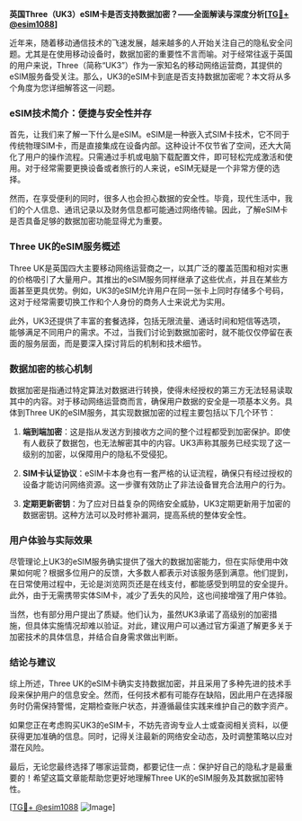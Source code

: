 **英国Three（UK3）eSIM卡是否支持数据加密？——全面解读与深度分析[[TG💪+ @esim1088](https://t.me/s/esim1088)]**

近年来，随着移动通信技术的飞速发展，越来越多的人开始关注自己的隐私安全问题。尤其是在使用移动设备时，数据加密的重要性不言而喻。对于经常往返于英国的用户来说，Three（简称“UK3”）作为一家知名的移动网络运营商，其提供的eSIM服务备受关注。那么，UK3的eSIM卡到底是否支持数据加密呢？本文将从多个角度为您详细解答这一问题。

### eSIM技术简介：便捷与安全性并存

首先，让我们来了解一下什么是eSIM。eSIM是一种嵌入式SIM卡技术，它不同于传统物理SIM卡，而是直接集成在设备内部。这种设计不仅节省了空间，还大大简化了用户的操作流程。只需通过手机或电脑下载配置文件，即可轻松完成激活和使用。对于经常需要更换设备或者旅行的人来说，eSIM无疑是一个非常方便的选择。

然而，在享受便利的同时，很多人也会担心数据的安全性。毕竟，现代生活中，我们的个人信息、通讯记录以及财务信息都可能通过网络传输。因此，了解eSIM卡是否具备足够的数据加密功能显得尤为重要。

### Three UK的eSIM服务概述

Three UK是英国四大主要移动网络运营商之一，以其广泛的覆盖范围和相对实惠的价格吸引了大量用户。其推出的eSIM服务同样继承了这些优点，并且在某些方面甚至更具优势。例如，UK3的eSIM允许用户在同一张卡上同时存储多个号码，这对于经常需要切换工作和个人身份的商务人士来说尤为实用。

此外，UK3还提供了丰富的套餐选择，包括无限流量、通话时间和短信等选项，能够满足不同用户的需求。不过，当我们讨论到数据加密时，就不能仅仅停留在表面的服务层面，而是要深入探讨背后的机制和技术细节。

### 数据加密的核心机制

数据加密是指通过特定算法对数据进行转换，使得未经授权的第三方无法轻易读取其中的内容。对于移动网络运营商而言，确保用户数据的安全是一项基本义务。具体到Three UK的eSIM服务，其实现数据加密的过程主要包括以下几个环节：

1. **端到端加密**：这是指从发送方到接收方之间的整个过程都受到加密保护。即使有人截获了数据包，也无法解密其中的内容。UK3声称其服务已经实现了这一级别的加密，以保障用户的隐私不受侵犯。
   
2. **SIM卡认证协议**：eSIM卡本身也有一套严格的认证流程，确保只有经过授权的设备才能访问网络资源。这一步骤有效防止了非法设备冒充合法用户的行为。

3. **定期更新密钥**：为了应对日益复杂的网络安全威胁，UK3定期更新用于加密的数据密钥。这种方法可以及时修补漏洞，提高系统的整体安全性。

### 用户体验与实际效果

尽管理论上UK3的eSIM服务确实提供了强大的数据加密能力，但在实际使用中效果如何呢？根据多位用户的反馈，大多数人都表示对该服务感到满意。他们提到，在日常使用过程中，无论是浏览网页还是在线支付，都能感受到明显的安全提升。此外，由于无需携带实体SIM卡，减少了丢失的风险，这也间接增强了用户体验。

当然，也有部分用户提出了质疑。他们认为，虽然UK3承诺了高级别的加密措施，但具体实施情况却难以验证。对此，建议用户可以通过官方渠道了解更多关于加密技术的具体信息，并结合自身需求做出判断。

### 结论与建议

综上所述，Three UK的eSIM卡确实支持数据加密，并且采用了多种先进的技术手段来保护用户的信息安全。然而，任何技术都有可能存在缺陷，因此用户在选择服务时仍需保持警惕，定期检查账户状态，并遵循最佳实践来维护自己的数字资产。

如果您正在考虑购买UK3的eSIM卡，不妨先咨询专业人士或查阅相关资料，以便获得更加准确的信息。同时，记得关注最新的网络安全动态，及时调整策略以应对潜在风险。

最后，无论您最终选择了哪家运营商，都要记住一点：保护好自己的隐私才是最重要的！希望这篇文章能帮助您更好地理解Three UK的eSIM服务及其数据加密特性。

[[TG💪+ @esim1088](https://t.me/s/esim1088) ![Image](https://i.postimg.cc/4NQfJmqS/Snipaste-2025-05-13-00-14-12.png)]